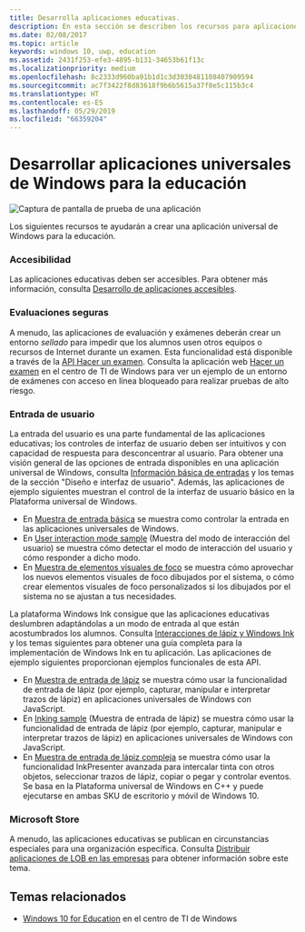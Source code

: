```yaml
---
title: Desarrolla aplicaciones educativas.
description: En esta sección se describen los recursos para aplicaciones universales de Windows que están disponibles para crear aplicaciones educativas para la plataforma de Windows 10.
ms.date: 02/08/2017
ms.topic: article
keywords: windows 10, uwp, education
ms.assetid: 2431f253-efe3-4895-b131-34653b61f13c
ms.localizationpriority: medium
ms.openlocfilehash: 8c2333d960ba91b1d1c3d3030481108407909594
ms.sourcegitcommit: ac7f3422f8d83618f9b6b5615a37f8e5c115b3c4
ms.translationtype: HT
ms.contentlocale: es-ES
ms.lasthandoff: 05/29/2019
ms.locfileid: "66359204"
---
```

# <a name="develop-universal-windows-apps-for-education"></a>Desarrollar aplicaciones universales de Windows para la educación
![Captura de pantalla de prueba de una aplicación](images/take-a-test-screen-small.png)

Los siguientes recursos te ayudarán a crear una aplicación universal de Windows para la educación.

### <a name="accessibility"></a>Accesibilidad
Las aplicaciones educativas deben ser accesibles. Para obtener más información, consulta [Desarrollo de aplicaciones accesibles](https://developer.microsoft.com/windows/accessible-apps).


### <a name="secure-assessments"></a>Evaluaciones seguras
A menudo, las aplicaciones de evaluación y exámenes deberán crear un entorno *sellado* para impedir que los alumnos usen otros equipos o recursos de Internet durante un examen. Esta funcionalidad está disponible a través de la [API Hacer un examen](take-a-test-api.md). Consulta la aplicación web [Hacer un examen](https://technet.microsoft.com/edu/windows/take-tests-in-windows-10) en el centro de TI de Windows para ver un ejemplo de un entorno de exámenes con acceso en línea bloqueado para realizar pruebas de alto riesgo.

### <a name="user-input"></a>Entrada de usuario
La entrada del usuario es una parte fundamental de las aplicaciones educativas; los controles de interfaz de usuario deben ser intuitivos y con capacidad de respuesta para desconcentrar al usuario. Para obtener una visión general de las opciones de entrada disponibles en una aplicación universal de Windows, consulta [Información básica de entradas](https://docs.microsoft.com/windows/uwp/design/input/input-primer) y los temas de la sección "Diseño e interfaz de usuario". Además, las aplicaciones de ejemplo siguientes muestran el control de la interfaz de usuario básico en la Plataforma universal de Windows.
- En [Muestra de entrada básica](https://github.com/Microsoft/Windows-universal-samples/tree/master/Samples/BasicInput) se muestra como controlar la entrada en las aplicaciones universales de Windows.
- En [User interaction mode sample](https://github.com/Microsoft/Windows-universal-samples/tree/master/Samples/UserInteractionMode) (Muestra del modo de interacción del usuario) se muestra cómo detectar el modo de interacción del usuario y cómo responder a dicho modo.
- En [Muestra de elementos visuales de foco](https://github.com/Microsoft/Windows-universal-samples/tree/master/Samples/XamlFocusVisuals) se muestra cómo aprovechar los nuevos elementos visuales de foco dibujados por el sistema, o cómo crear elementos visuales de foco personalizados si los dibujados por el sistema no se ajustan a tus necesidades.

La plataforma Windows Ink consigue que las aplicaciones educativas deslumbren adaptándolas a un modo de entrada al que están acostumbrados los alumnos. Consulta [Interacciones de lápiz y Windows Ink](https://docs.microsoft.com/windows/uwp/design/input/pen-and-stylus-interactions) y los temas siguientes para obtener una guía completa para la implementación de Windows Ink en tu aplicación. Las aplicaciones de ejemplo siguientes proporcionan ejemplos funcionales de esta API.
- En [Muestra de entrada de lápiz](https://github.com/Microsoft/Windows-universal-samples/tree/master/Samples/Ink) se muestra cómo usar la funcionalidad de entrada de lápiz (por ejemplo, capturar, manipular e interpretar trazos de lápiz) en aplicaciones universales de Windows con JavaScript.
- En [Inking sample](https://github.com/Microsoft/Windows-universal-samples/tree/master/Samples/SimpleInk) (Muestra de entrada de lápiz) se muestra cómo usar la funcionalidad de entrada de lápiz (por ejemplo, capturar, manipular e interpretar trazos de lápiz) en aplicaciones universales de Windows con JavaScript.
- En [Muestra de entrada de lápiz compleja](https://github.com/Microsoft/Windows-universal-samples/tree/master/Samples/ComplexInk) se muestra cómo usar la funcionalidad InkPresenter avanzada para intercalar tinta con otros objetos, seleccionar trazos de lápiz, copiar o pegar y controlar eventos. Se basa en la Plataforma universal de Windows en C++ y puede ejecutarse en ambas SKU de escritorio y móvil de Windows 10.


### <a name="microsoft-store"></a>Microsoft Store
A menudo, las aplicaciones educativas se publican en circunstancias especiales para una organización específica. Consulta [Distribuir aplicaciones de LOB en las empresas](https://docs.microsoft.com/windows/uwp/publish/distribute-lob-apps-to-enterprises) para obtener información sobre este tema.

## <a name="related-topics"></a>Temas relacionados
- [Windows 10 for Education](https://technet.microsoft.com/edu/windows/index) en el centro de TI de Windows

